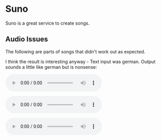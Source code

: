 # Suno

Suno is a great service to create songs.

## Audio Issues

The following are parts of songs that didn't work out as expected.

I think the result is interesting anyway - Text input was german. Output sounds a little like german but is nonsense:

<audio controls><source src="_KI-random-shit1.mp3" type="audio/mpeg"></audio>

<audio controls><source src="_KI-random-shit2.mp3" type="audio/mpeg"></audio>

<audio controls><source src="_KI-random-shit3.mp3" type="audio/mpeg"></audio>
